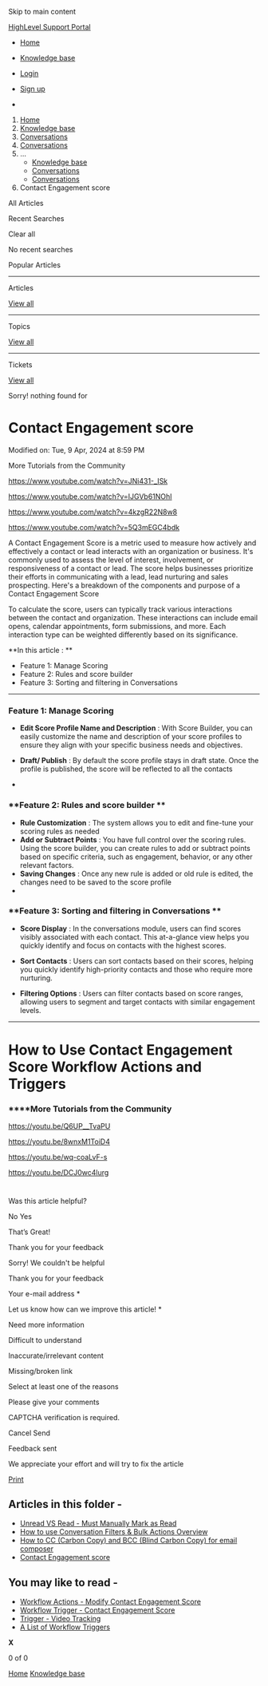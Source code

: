 Skip to main content

[ HighLevel Support Portal ](https://help.gohighlevel.com)

  * [ Home ](/support/home)
  * [ Knowledge base ](/support/solutions)

  * [Login](/support/login)
  * [Sign up](/support/signup)
  * 

  1. [Home](/support/home)
  2. [Knowledge base](/support/solutions)
  3. [Conversations](/support/solutions/48000449587)
  4. [Conversations](/support/solutions/folders/48000666160)
  5. ... 
     * [Knowledge base](/support/solutions)
     * [Conversations](/support/solutions/48000449587)
     * [Conversations](/support/solutions/folders/48000666160)
  6. Contact Engagement score

All  Articles 

Recent Searches

Clear all

No recent searches

Popular Articles

* * *

Articles

[View all](/support/search/solutions)

* * *

Topics

[View all](/support/search/topics)

* * *

Tickets

[View all](/support/search/tickets)

Sorry! nothing found for   

# Contact Engagement score

Modified on: Tue, 9 Apr, 2024 at 8:59 PM

More Tutorials from the Community

<https://www.youtube.com/watch?v=JNi431-_ISk>

<https://www.youtube.com/watch?v=IJGVb61NOhI>

<https://www.youtube.com/watch?v=4kzgR22N8w8>

<https://www.youtube.com/watch?v=5Q3mEGC4bdk>

A Contact Engagement Score is a metric used to measure how actively and effectively a contact or lead interacts with an organization or business. It's commonly used to assess the level of interest, involvement, or responsiveness of a contact or lead. The score helps businesses prioritize their efforts in communicating with a lead, lead nurturing and sales prospecting. Here's a breakdown of the components and purpose of a Contact Engagement Score  
  
To calculate the score, users can typically track various interactions between the contact and organization. These interactions can include email opens, calendar appointments, form submissions, and more. Each interaction type can be weighted differently based on its significance.

**In this article :  **

  * Feature 1: Manage Scoring 
  * Feature 2: Rules and score builder 
  * Feature 3: Sorting and filtering in Conversations 

* * *

### **Feature 1: Manage Scoring**

  * **Edit Score Profile Name and Description** : With Score Builder, you can easily customize the name and description of your score profiles to ensure they align with your specific business needs and objectives.

  * **Draft/ Publish** : By default the score profile stays in draft state. Once the profile is published, the score will be reflected to all the contacts

  * 

### **Feature 2: Rules and score builder  **

  * **Rule Customization** : The system allows you to edit and fine-tune your scoring rules as needed
  * **Add or Subtract Points** : You have full control over the scoring rules. Using the score builder, you can create rules to add or subtract points based on specific criteria, such as engagement, behavior, or any other relevant factors.
  * **Saving Changes** : Once any new rule is added or old rule is edited, the changes need to be saved to the score profile
  * 

### **Feature 3: Sorting and filtering in Conversations  **

  * **Score Display** : In the conversations module, users can find scores visibly associated with each contact. This at-a-glance view helps you quickly identify and focus on contacts with the highest scores.

  * **Sort Contacts** : Users can sort contacts based on their scores, helping you quickly identify high-priority contacts and those who require more nurturing.

  * **Filtering Options** : Users can filter contacts based on score ranges, allowing users to segment and target contacts with similar engagement levels.

* * *

# **How to Use Contact Engagement Score Workflow Actions and Triggers**

### ******More Tutorials from the Community**

<https://youtu.be/Q6UP__TvaPU>

<https://youtu.be/8wnxM1ToiD4>

<https://youtu.be/wq-coaLvF-s>

<https://youtu.be/DCJ0wc4lurg>

#   

###   

Was this article helpful?

No  Yes 

That’s Great!

Thank you for your feedback

Sorry! We couldn't be helpful

Thank you for your feedback

Your e-mail address *

Let us know how can we improve this article! *

Need more information 

Difficult to understand 

Inaccurate/irrelevant content 

Missing/broken link 

Select at least one of the reasons 

Please give your comments 

CAPTCHA verification is required. 

Cancel  Send 

Feedback sent

We appreciate your effort and will try to fix the article

[Print](javascript:print\(\))

## Articles in this folder -

  * [Unread VS Read - Must Manually Mark as Read](/support/solutions/articles/48000980858-unread-vs-read-must-manually-mark-as-read)
  * [How to use Conversation Filters & Bulk Actions Overview](/support/solutions/articles/48001222121-how-to-use-conversation-filters-bulk-actions-overview)
  * [How to CC (Carbon Copy) and BCC (Blind Carbon Copy) for email composer](/support/solutions/articles/155000000444-how-to-cc-carbon-copy-and-bcc-blind-carbon-copy-for-email-composer)
  * [Contact Engagement score](/support/solutions/articles/155000001251-contact-engagement-score)

## You may like to read -

  * [Workflow Actions - Modify Contact Engagement Score](/support/solutions/articles/155000003424-workflow-actions-modify-contact-engagement-score)
  * [Workflow Trigger - Contact Engagement Score](/support/solutions/articles/155000003496-workflow-trigger-contact-engagement-score)
  * [Trigger - Video Tracking](/support/solutions/articles/155000003142-trigger-video-tracking)
  * [A List of Workflow Triggers](/support/solutions/articles/155000002292-a-list-of-workflow-triggers)

**X**

0 of 0 []()

[Home](/support/home) [Knowledge base](/support/solutions)
